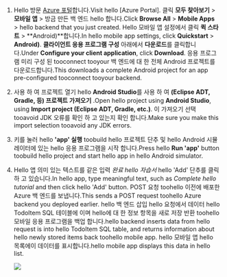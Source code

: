 
1. <span data-ttu-id="efa80-101">Hello 방문 [Azure 포털]합니다.</span><span class="sxs-lookup"><span data-stu-id="efa80-101">Visit hello [Azure Portal].</span></span> <span data-ttu-id="efa80-102">클릭 **모두 찾아보기** > **모바일 앱** > 방금 만든 백 엔드 hello 합니다.</span><span class="sxs-lookup"><span data-stu-id="efa80-102">Click **Browse All** > **Mobile Apps** > hello backend that you just created.</span></span> <span data-ttu-id="efa80-103">Hello 모바일 앱 설정에서 클릭 **퀵 스타트** > **Android)**합니다.</span><span class="sxs-lookup"><span data-stu-id="efa80-103">In hello mobile app settings, click **Quickstart** > **Android)**.</span></span> <span data-ttu-id="efa80-104">**클라이언트 응용 프로그램 구성** 아래에서 **다운로드**를 클릭합니다.</span><span class="sxs-lookup"><span data-stu-id="efa80-104">Under **Configure your client application**, click **Download**.</span></span> <span data-ttu-id="efa80-105">응용 프로그램 미리 구성 된 tooconnect tooyour 백 엔드에 대 한 전체 Android 프로젝트를 다운로드합니다.</span><span class="sxs-lookup"><span data-stu-id="efa80-105">This downloads a complete Android project for an app pre-configured tooconnect tooyour backend.</span></span> 
2. <span data-ttu-id="efa80-106">사용 하 여 프로젝트 열기 hello **Android Studio**를 사용 하 여 **(Eclipse ADT, Gradle, 등) 프로젝트 가져오기** .</span><span class="sxs-lookup"><span data-stu-id="efa80-106">Open hello project using **Android Studio**, using **Import project (Eclipse ADT, Gradle, etc.)**.</span></span> <span data-ttu-id="efa80-107">이 가져오기 선택 tooavoid JDK 오류를 확인 하 고 있는지 확인 합니다.</span><span class="sxs-lookup"><span data-stu-id="efa80-107">Make sure you make this import selection tooavoid any JDK errors.</span></span>
3. <span data-ttu-id="efa80-108">키를 눌러 hello **'app' 실행** toobuild hello 프로젝트 단추 및 hello Android 시뮬레이터에 있는 hello 응용 프로그램을 시작 합니다.</span><span class="sxs-lookup"><span data-stu-id="efa80-108">Press hello **Run 'app'** button toobuild hello project and start hello app in hello Android simulator.</span></span>
4. <span data-ttu-id="efa80-109">Hello 앱 의미 있는 텍스트를 같은 입력 *완료 hello 자습서* hello 'Add' 단추를 클릭 하 고 있습니다.</span><span class="sxs-lookup"><span data-stu-id="efa80-109">In hello app, type meaningful text, such as *Complete hello tutorial* and then click hello 'Add' button.</span></span> <span data-ttu-id="efa80-110">POST 요청 toohello 이전에 배포한 Azure 백 엔드를 보냅니다.</span><span class="sxs-lookup"><span data-stu-id="efa80-110">This sends a POST request toohello Azure backend you deployed earlier.</span></span> <span data-ttu-id="efa80-111">hello 백 엔드 삽입 hello 요청에서 데이터 hello TodoItem SQL 테이블에 이며 hello에 대 한 정보 항목을 새로 저장 반환 toohello 모바일 응용 프로그램을 백업 합니다.</span><span class="sxs-lookup"><span data-stu-id="efa80-111">hello backend inserts data from hello request is into hello TodoItem SQL table, and returns information about hello newly stored items back toohello mobile app.</span></span> <span data-ttu-id="efa80-112">hello 모바일 앱 hello 목록에이 데이터를 표시합니다.</span><span class="sxs-lookup"><span data-stu-id="efa80-112">hello mobile app displays this data in hello list.</span></span> 
   
    ![](./media/app-service-mobile-android-quickstart/mobile-quickstart-startup-android.png)

[Azure 포털]: https://portal.azure.com/
